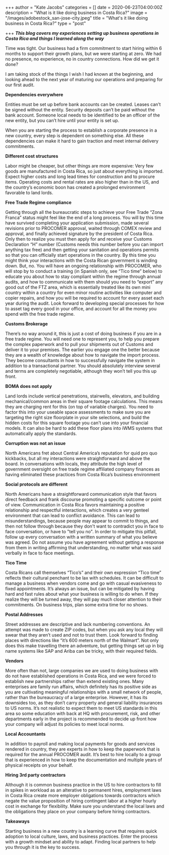 +++
author = "Kate Jacobs"
categories = []
date = 2020-06-23T04:00:00Z
description = "What is it like doing business in Costa Rica?"
image = "/images/adobestock_san-jose-city.jpeg"
title = "What's it like doing business in Costa Rica?"
type = "post"

+++
**_This blog covers my experiences setting up business operations in Costa Rica and things I learned along the way_**

Time was tight. Our business had a firm commitment to start hiring within 6 months to support their growth plans, but we were starting at zero. We had no presence, no experience, no in country connections. How did we get it done?

I am taking stock of the things I wish I had known at the beginning, and looking ahead to the next year of maturing our operations and preparing for our first audit.

**Dependencies everywhere**

Entities must be set up before bank accounts can be created. Leases can’t be signed without the entity. Security deposits can’t be paid without the bank account. Someone local needs to be identified to be an officer of the new entity, but you can’t hire until your entity is set up.

When you are starting the process to establish a corporate presence in a new country, every step is dependent on something else. All these dependencies can make it hard to gain traction and meet internal delivery commitments.

**Different cost structures**

Labor might be cheaper, but other things are more expensive: Very few goods are manufactured in Costa Rica, so just about everything is imported. Expect higher costs and long lead times for construction and to procure items. Operating costs and rental rates are also higher than in the US, and the country’s economic boon has created a prolonged environment favorable to land lords.

**Free Trade Regime compliance**

Getting through all the bureaucratic steps to achieve your Free Trade “Zona Franca” status might feel like the end of a long process. You will by this time have survived completing your application submission, made several revisions prior to PROCOMER approval, waited through COMEX review and approval, and finally achieved signature by the president of Costa Rica. Only then to realize you must then apply for and receive your Customs Declaration “H” number (Customs needs this number before you can import anything tax free) and then getting your sanitation and operations permits so that you can officially start operations in the country. By this time you might think your interactions with the Costa Rican government is winding down. But, no. You will have an ongoing relationship with PROCOMER, who will stop by to conduct a training (in Spanish only, see “Tico time” below) to educate you about how to stay compliant within the regime through annual audits, and how to communicate with them should you need to “export” any good out of the FTZ area, which is essentially treated like its own mini country within a country for even minor routine activities like computer and copier repairs, and how you will be required to account for every asset each year during the audit. Look forward to developing special processes for how to asset tag every good in your office, and account for all the money you spend with the free trade regime.

**Customs Brokerage** 

There’s no way around it, this is just a cost of doing business if you are in a free trade regime. You will need one to represent you, to help you prepare the complex paperwork and to pull your shipments out of Customs and deliver it to your premises. The earlier you engage one the better because they are a wealth of knowledge about how to navigate the import process. They become consultants in how to successfully navigate the system in addition to a transactional partner. You should absolutely interview several and terms are completely negotiable, although they won’t tell you this up front.

**BOMA does not apply**

Land lords include vertical penetrations, stairwells, elevators, and building mechanical/common areas in their square footage calculations. This means they are charging rent for this (on top of variable charges).  You need to factor this into your useable space assessments to make sure you are targeting the right size floorplate in your site selections, and build the hidden costs for this square footage you can't use into your financial models.  It can also be hard to add these floor plans into iWMS systems that automatically apply the standards.

**Corruption was not an issue**

North Americans fret about Central America’s reputation for quid pro quo kickbacks, but all my interactions were straightforward and above the board. In conversations with locals, they attribute the high level of government oversight on free trade regime affiliated company finances as having eliminated these practices from Costa Rica’s business environment

**Social protocols are different**

North Americans have a straightforward communication style that favors direct feedback and frank discourse promoting a specific outcome or point of view.  Communication in Costa Rica favors maintaining a positive relationship and respectful interactions, which creates a very genteel environment that can lead to conflict avoidance.  This can lead to misunderstandings, because people may appear to commit to things, and then not follow through because they don't want to contradict you in face to face conversation, or have to "tell you no".  In order to mitigate this pitfall, follow up every conversation with a written summary of what you believe was agreed.  Do not assume you have agreement without getting a response from them in writing affirming that understanding, no matter what was said verbally in face to face meetings.

**Tico Time**

Costa Ricans call themselves “Tico’s” and their own expression “Tico time” reflects their cultural penchant to be lax with schedules. It can be difficult to manage a business when vendors come and go with casual evasiveness to fixed appointments. It’s always an issue, but can be mitigated by having hard and fast rules about what your business is willing to do when. If they realize they will be turned away, they will pay much closer attention to their commitments. On business trips, plan some extra time for no shows.

**Postal Addresses**

Street addresses are descriptive and lack numbering conventions. An attempt was made to create ZIP codes, but when you ask any local they will swear that they aren’t used and not to trust them. Look forward to finding places with directions like “it’s 600 meters north of the Walmart”. Not only does this make travelling there an adventure, but getting things set up in big name systems like SAP and Ariba can be tricky, with their required fields.

**Vendors**

More often than not, large companies we are used to doing business with do not have established operations in Costa Rica, and we were forced to establish new partnerships rather than extend existing ones. Many enterprises are family run affairs, which definitely has its positive side as you are cultivating meaningful relationships with a small network of people, rather than the bureaucracy of a large enterprise. However, it has its downsides too, as they don’t carry property and general liability insurances to US norms. It’s not realistic to expect them to meet US standards in this area so some education with back at HQ with procurement, risk, and other departments early in the project is recommended to decide up front how your company will adjust its policies to meet local norms.

**Local Accountants** 

In addition to payroll and making local payments for goods and services rendered in country, they are experts in how to keep the paperwork that is required for the annual PROCOMER audit. It’s best to hire locally to a group that is experienced in how to keep the documentation and multiple years of physical receipts on your behalf.

**Hiring 3rd party contractors**

Although it is common business practice in the US to hire contractors to fill in spikes in workload as an alterative to permanent hires, employment laws in Costa Rica create more employer obligations towards contractors which negate the value proposition of hiring contingent labor at a higher hourly cost in exchange for flexibility.  Make sure you understand the local laws and the obligations they place on your company before hiring contractors.

**Takeaways**

Starting business in a new country is a learning curve that requires quick adoption to local culture, laws, and business practices.  Enter the process with a growth mindset and ability to adapt.  Finding local partners to help you through it is the key to success.
